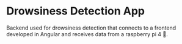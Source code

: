 # Drowsiness Detection App

Backend used for drowsiness detection that connects to a frontend developed in Angular and receives data from a raspberry pi 4 🍇.
